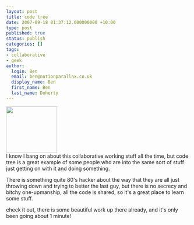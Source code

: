 ```yaml
---
layout: post
title: code tree
date: 2007-09-18 01:37:12.000000000 +10:00
type: post
published: true
status: publish
categories: []
tags:
- collaborative
- geek
author:
  login: Ben
  email: ben@notionparallax.co.uk
  display_name: Ben
  first_name: Ben
  last_name: Doherty
---
```

<p><a href="http://www.codetree.org" target="_blank"><img src="{{ site.baseurl }}/assets/logo.jpg" height="127" width="140" /></a><br />
I know I bang on about this collaborative working stuff all the time, but code tree is a great example of some people who are into the same sort of stuff just getting on with it and doing something.</p>
<p>There is something quite 80's hacker about the way that they are all just throwing down and trying to better the last guy, but there is no secrecy and bitchy one-upmanship, all the code is shared, so it's a great place to learn some stuff.</p>
<p>check it out, there is some beautiful work up there already, and it's only been going about 1 minute!</p>
